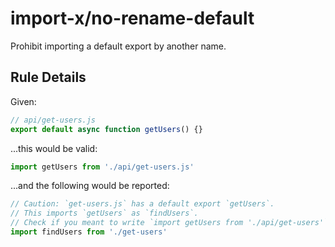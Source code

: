 # import-x/no-rename-default

<!-- end auto-generated rule header -->

Prohibit importing a default export by another name.

## Rule Details

Given:

```js
// api/get-users.js
export default async function getUsers() {}
```

...this would be valid:

```js
import getUsers from './api/get-users.js'
```

...and the following would be reported:

```js
// Caution: `get-users.js` has a default export `getUsers`.
// This imports `getUsers` as `findUsers`.
// Check if you meant to write `import getUsers from './api/get-users'` instead.
import findUsers from './get-users'
```
